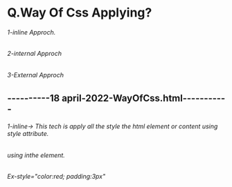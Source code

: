  # Q.Way Of Css Applying? 
###### 1-inline Approch.
###### 2-internal Approch
###### 3-External Approch
## ----------18 april-2022-WayOfCss.html-----------
###### 1-inline-> This tech is apply all the style the html element or content using style   attribute.
###### using inthe element.

###### Ex-style="color:red; padding:3px"